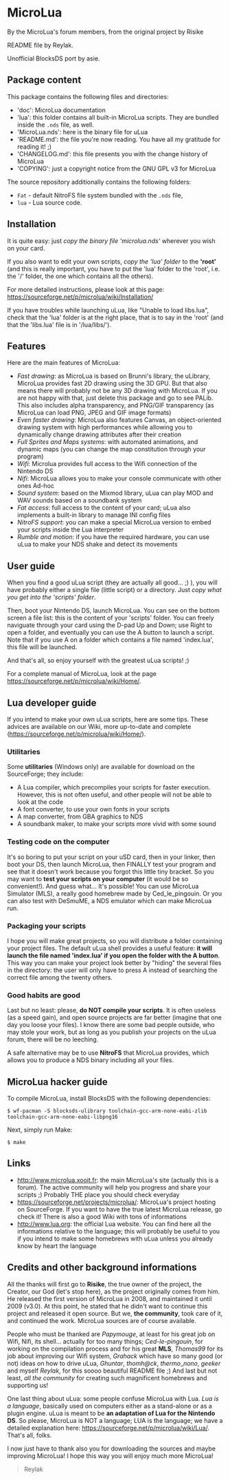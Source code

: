 # MicroLua

By the MicroLua's forum members, from the original project by Risike

README file by Reylak.

Unofficial BlocksDS port by asie.

## Package content

This package contains the following files and directories:

* 'doc': MicroLua documentation
* 'lua': this folder contains all built-in MicroLua scripts. They are bundled inside the `.nds` file, as well.
* 'MicroLua.nds': here is the binary file for uLua
* 'README.md': the file you're now reading. You have all my gratitude for reading it! ;)
* 'CHANGELOG.md': this file presents you with the change history of MicroLua
* 'COPYING': just a copyright notice from the GNU GPL v3 for MicroLua

The source repository additionally contains the following folders:

* `Fat` - default NitroFS file system bundled with the `.nds` file,
* `lua` - Lua source code.

## Installation

It is quite easy: just _copy the binary file 'microlua.nds'_ wherever you wish on your card.

If you also want to edit your own scripts, _copy the 'lua' folder_ to the **'root'** (and this is really important, you have to put the 'lua' folder to the 'root', i.e. the '/' folder, the one which contains all the others).

For more detailed instructions, please look at this page: <https://sourceforge.net/p/microlua/wiki/Installation/>

If you have troubles while launching uLua, like "Unable to load libs.lua", check that the 'lua' folder is at the right place, that is to say in the 'root' (and that the 'libs.lua' file is in '/lua/libs/').

## Features

Here are the main features of MicroLua:

* _Fast drawing_: as MicroLua is based on Brunni's library, the uLibrary, MicroLua provides fast 2D drawing using the 3D GPU. But that also means there will probably not be any 3D drawing with MicroLua. If you are not happy with that, just delete this package and go to see PALib. This also includes alpha transparency, and PNG/GIF transparency (as MicroLua can load PNG, JPEG and GIF image formats)
* _Even faster drawing_: MicroLua also features Canvas, an object-oriented drawing system with high performances while allowing you to dynamically change drawing attributes after their creation
* _Full Sprites and Maps systems_: with automated animations, and dynamic maps (you can change the map constitution through your program)
* _Wifi_: Microlua provides full access to the Wifi connection of the Nintendo DS
* _Nifi_: MicroLua allows you to make your console communicate with other ones Ad-hoc
* _Sound system_: based on the Mixmod library, uLua can play MOD and WAV sounds based on a soundbank system
* _Fat access_: full access to the content of your card; uLua also implements a built-in library to manage INI config files
* _NitroFS support_: you can make a special MicroLua version to embed your scripts inside the Lua interpreter
* _Rumble and motion_: if you have the required hardware, you can use uLua to make your NDS shake and detect its movements


## User guide

When you find a good uLua script (they are actually all good... ;) ), you will have probably either a single file (little script) or a directory. Just _copy what you get into the 'scripts' folder_.

Then, boot your Nintendo DS, launch MicroLua. You can see on the bottom screen a file list: this is the content of your 'scripts'  folder. You can freely naviguate through your card using the D-pad Up and Down; use Right to open a folder, and eventually you can use the A button to launch a script. Note that if you use A on a folder which contains a file named 'index.lua', this file will be launched.

And that's all, so enjoy yourself with the greatest uLua scripts! ;)

For a complete manual of MicroLua, look at the page <https://sourceforge.net/p/microlua/wiki/Home/>.

## Lua developer guide

If you intend to make your own uLua scripts, here are some tips. These advices are available on our Wiki, more up-to-date and complete (<https://sourceforge.net/p/microlua/wiki/Home/>).

### Utilitaries

Some **utilitaries** (Windows only) are available for download on the SourceForge; they include:

 * A Lua compiler, which precompiles your scripts for faster execution. However, this is not often useful, and other people will not be able to look at the code
 * A font converter, to use your own fonts in your scripts
 * A map converter, from GBA graphics to NDS
 * A soundbank maker, to make your scripts more vivid with some sound

### Testing code on the computer

It's so boring to put your script on your uSD card, then in your linker, then boot your DS, then launch MicroLua, then FINALLY test your program and see that it doesn't work because you forgot this little tiny bracket. So you may want to **test your scripts on your computer** (it would be so convenient!). And guess what... It's possible! You can use MicroLua Simulator (MLS), a really good homebrew made by Ced\_le\_pingouin. Or you can also test with DeSmuME, a NDS emulator which can make MicroLua run.

### Packaging your scripts

I hope you will make great projects, so you will distribute a folder containing your project files. The default uLua shell provides a useful feature: **it will launch the file named 'index.lua' if you open the folder with the A button**. This way you can make your project look better by "hiding" the several files in the directory: the user will only have to press A instead of searching the correct file among the twenty others.

### Good habits are good

Last but no least: please, **do NOT compile your scripts**. It is often useless (as a speed gain), and open source projects are far better (imagine that one day you loose your files). I know there are some bad people outside, who may stole your work, but as long as you publish your projects on the uLua forum, there will be no leeching.

A safe alternative may be to use **NitroFS** that MicroLua provides, which allows you to produce a NDS binary including all your files.

## MicroLua hacker guide

To compile MicroLua, install BlocksDS with the following dependencies:

    $ wf-pacman -S blocksds-ulibrary toolchain-gcc-arm-none-eabi-zlib toolchain-gcc-arm-none-eabi-libpng16

Next, simply run Make:

    $ make

## Links

* <http://www.microlua.xooit.fr>: the main MicroLua's site (actually this is a forum). The active community will help you progress and share your scripts ;) Probably THE place you should check everyday
* <https://sourceforge.net/projects/microlua/>: MicroLua's project hosting on SourceForge. If you want to have the true latest MicroLua release, go check it! There is also a good Wiki with tons of informations
* <http://www.lua.org>: the official Lua website. You can find here all the informations relative to the language; this will probably be useful to you if you intend to make some homebrews with uLua unless you already know by heart the language


## Credits and other background informations

All the thanks will first go to **Risike**, the true owner of the project, the Creator, our God (let's stop here), as the project originally comes from him. He released the first version of MicroLua in 2008, and maintained it until 2009 (v3.0). At this point, he stated that he didn't want to continue this project and released it open source.
But we, **the community**, took care of it, and continued the work. MicroLua sources are of course available.

People who must be thanked are _Papymouge_, at least for his great job on Wifi, Nifi, its shell... actually for too many things; _Ced-le-pingouin_, for working on the compilation process and for his great **MLS**, _Thomas99_ for its job about improving our Wifi system, _Grahack_ which have so many good (or not) ideas on how to drive uLua, _Ghuntar_, _thomh@ck_, _thermo_\__nono_, _geeker_ and myself _Reylak_, for this soooo beautiful README file ;) And last but not least, _all the community_ for creating such magnificent homebrews and supporting us!

One last thing about uLua: some people confuse MicroLua with Lua. _Lua is a language_, basically used on computers either as a stand-alone or as a plugin engine. uLua is meant to be **an adaptation of Lua for the Nintendo DS**. So please, MicroLua is NOT a language; LUA is the language; we have a detailed explanation here: <https://sourceforge.net/p/microlua/wiki/Lua/>. That's all, folks.

I now just have to thank also you for downloading the sources and maybe improving MicroLua! I hope this way you will enjoy much more MicroLua!



> Reylak

